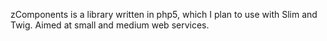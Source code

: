 zComponents is a library written in php5, which I plan to use with Slim and Twig. Aimed at small and medium web services.